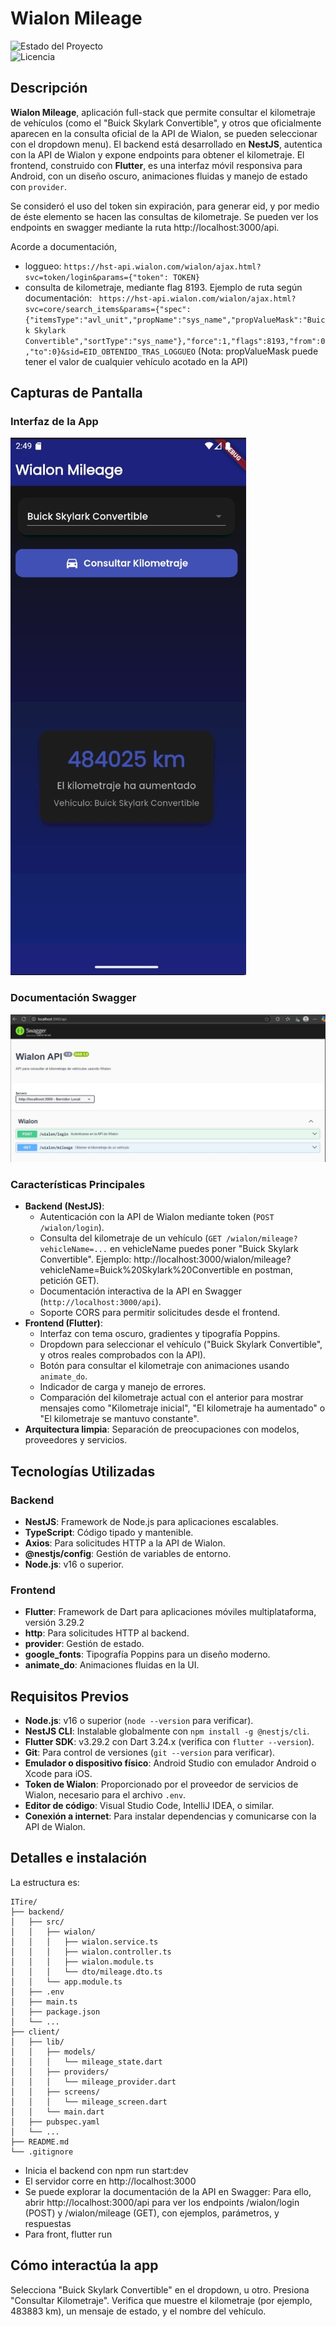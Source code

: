 # Wialon Mileage

![Estado del Proyecto](https://img.shields.io/badge/status-en%20desarrollo-green)  
![Licencia](https://img.shields.io/badge/license-MIT-blue)

## Descripción

**Wialon Mileage**, aplicación full-stack que permite consultar el kilometraje de vehículos (como el "Buick Skylark Convertible", y otros que oficialmente aparecen en la consulta oficial de la API de Wialon, se pueden seleccionar con el dropdown menu). El backend está desarrollado en **NestJS**, autentica con la API de Wialon y expone endpoints para obtener el kilometraje. El frontend, construido con **Flutter**, es una interfaz móvil responsiva para Android, con un diseño oscuro, animaciones fluidas y manejo de estado con `provider`.

Se consideró el uso del token sin expiración, para generar eid, y por medio de éste elemento se hacen las consultas de kilometraje. Se pueden ver los endpoints en swagger mediante la ruta http://localhost:3000/api.

Acorde a documentación, 
- loggueo: ```https://hst-api.wialon.com/wialon/ajax.html?svc=token/login&params={"token": TOKEN}``` 
- consulta de kilometraje, mediante flag 8193. Ejemplo de ruta según documentación: ``` https://hst-api.wialon.com/wialon/ajax.html?svc=core/search_items&params={"spec":{"itemsType":"avl_unit","propName":"sys_name","propValueMask":"Buick Skylark Convertible","sortType":"sys_name"},"force":1,"flags":8193,"from":0,"to":0}&sid=EID_OBTENIDO_TRAS_LOGGUEO``` 
(Nota: propValueMask puede tener el valor de cualquier vehículo acotado en la API)

## Capturas de Pantalla

### Interfaz de la App
![Interfaz de la App](screenshots/interfaz.jpeg)

### Documentación Swagger
![Swagger](screenshots/documentacion_swagger.jpeg)

### Características Principales
- **Backend (NestJS)**:
  - Autenticación con la API de Wialon mediante token (`POST /wialon/login`).
  - Consulta del kilometraje de un vehículo (`GET /wialon/mileage?vehicleName=...` en vehicleName puedes poner "Buick Skylark Convertible". Ejemplo: http://localhost:3000/wialon/mileage?vehicleName=Buick%20Skylark%20Convertible en postman, petición GET).
  - Documentación interactiva de la API en Swagger (`http://localhost:3000/api`).
  - Soporte CORS para permitir solicitudes desde el frontend.
- **Frontend (Flutter)**:
  - Interfaz con tema oscuro, gradientes y tipografía Poppins.
  - Dropdown para seleccionar el vehículo ("Buick Skylark Convertible", y otros reales comprobados con la API).
  - Botón para consultar el kilometraje con animaciones usando `animate_do`.
  - Indicador de carga y manejo de errores.
  - Comparación del kilometraje actual con el anterior para mostrar mensajes como "Kilometraje inicial", "El kilometraje ha aumentado" o "El kilometraje se mantuvo constante".
- **Arquitectura limpia**: Separación de preocupaciones con modelos, proveedores y servicios.

## Tecnologías Utilizadas

### Backend
- **NestJS**: Framework de Node.js para aplicaciones escalables.
- **TypeScript**: Código tipado y mantenible.
- **Axios**: Para solicitudes HTTP a la API de Wialon.
- **@nestjs/config**: Gestión de variables de entorno.
- **Node.js**: v16 o superior.

### Frontend
- **Flutter**: Framework de Dart para aplicaciones móviles multiplataforma, versión 3.29.2
- **http**: Para solicitudes HTTP al backend.
- **provider**: Gestión de estado.
- **google_fonts**: Tipografía Poppins para un diseño moderno.
- **animate_do**: Animaciones fluidas en la UI.

## Requisitos Previos

- **Node.js**: v16 o superior (`node --version` para verificar).
- **NestJS CLI**: Instalable globalmente con `npm install -g @nestjs/cli`.
- **Flutter SDK**: v3.29.2 con Dart 3.24.x (verifica con `flutter --version`).
- **Git**: Para control de versiones (`git --version` para verificar).
- **Emulador o dispositivo físico**: Android Studio con emulador Android o Xcode para iOS.
- **Token de Wialon**: Proporcionado por el proveedor de servicios de Wialon, necesario para el archivo `.env`.
- **Editor de código**: Visual Studio Code, IntelliJ IDEA, o similar.
- **Conexión a internet**: Para instalar dependencias y comunicarse con la API de Wialon.

## Detalles e instalación

La estructura es: 

``` 
ITire/
├── backend/
│   ├── src/
│   │   ├── wialon/
│   │   │   ├── wialon.service.ts
│   │   │   ├── wialon.controller.ts
│   │   │   ├── wialon.module.ts
│   │   │   └── dto/mileage.dto.ts
│   │   └── app.module.ts
│   ├── .env
│   ├── main.ts
│   ├── package.json
│   └── ...
├── client/
│   ├── lib/
│   │   ├── models/
│   │   │   └── mileage_state.dart
│   │   ├── providers/
│   │   │   └── mileage_provider.dart
│   │   ├── screens/
│   │   │   └── mileage_screen.dart
│   │   └── main.dart
│   ├── pubspec.yaml
│   └── ...
├── README.md
└── .gitignore
```

- Inicia el backend con npm run start:dev
- El servidor corre en http://localhost:3000
- Se puede explorar la documentación de la API en Swagger: Para ello, abrir http://localhost:3000/api para ver los endpoints /wialon/login (POST) y /wialon/mileage (GET), con ejemplos, parámetros, y respuestas
- Para front, flutter run

## Cómo interactúa la app

Selecciona "Buick Skylark Convertible" en el dropdown, u otro.
Presiona "Consultar Kilometraje".
Verifica que muestre el kilometraje (por ejemplo, 483883 km), un mensaje de estado, y el nombre del vehículo.
